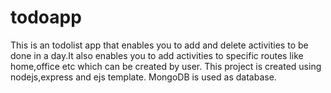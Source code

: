 # todoapp
This is an todolist app that enables you to add and delete activities to be done in a day.It also enables you to add activities to specific routes like home,office etc which can be created by user.
This project is created using nodejs,express and ejs template.
MongoDB is used as database.
